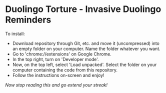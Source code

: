 # Duolingo Torture - Invasive Duolingo Reminders

To install:

- Download repository through Git, etc. and move it (uncompressed) into an empty folder on your computer. Name the folder whatever you want.
- Go to 'chrome://extensions' on Google Chrome.
- In the top right, turn on 'Developer mode'.
- Now, on the top left, select 'Load unpacked'. Select the folder on your computer containing the code from this repository.
- Follow the instructions on-screen and enjoy!

_Now stop reading this and go extend your streak!_
